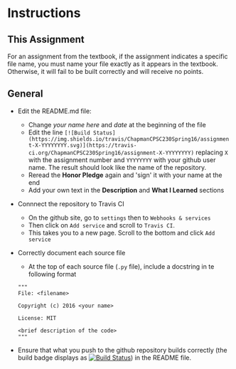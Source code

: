 # Instructions

## This Assignment

For an assignment from the textbook, if the assignment indicates a specific file name, you must name your file exactly as it appears in the textbook. Otherwise, it will fail to be built correctly and will receive no points.

## General


* Edit the README.md file:
    * Change _your name here_ and _date_ at the beginning of the file
    * Edit the line ```[![Build Status](https://img.shields.io/travis/ChapmanCPSC230Spring16/assignment-X-YYYYYYYY.svg)](https://travis-ci.org/ChapmanCPSC230Spring16/assignment-X-YYYYYYYY)``` replacing ```X``` with the assignment number and ```YYYYYYYY``` with your github user name. The result should look like the name of the repository.
    * Reread the __Honor Pledge__ again and 'sign' it with your name at the end
    * Add your own text in the __Description__ and __What I Learned__ sections


* Connnect the repository to Travis CI
    * On the github site, go to ```settings``` then to ```Webhooks & services```
    * Then click on ```Add service``` and scroll to ```Travis CI```.
    * This takes you to a new page. Scroll to the bottom and click ```Add service```


* Correctly document each source file
    * At the top of each source file (```.py``` file), include a docstring in te following format

    ```
    """
    File: <filename>

    Copyright (c) 2016 <your name>

    License: MIT

    <brief description of the code>
    """    
    ```

* Ensure that what you push to the github repository builds correctly (the build badge displays as [![Build Status](https://img.shields.io/travis/ChapmanCPSC230Spring16/Assignment-X.svg)]()) in the README file.
